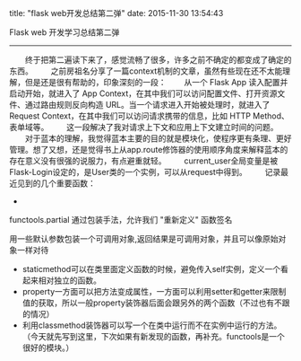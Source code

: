 title: "flask web开发总结第二弹"
date: 2015-11-30 13:54:43


Flask web 开发学习总结第二弹


---
　　终于把第二遍读下来了，感觉流畅了很多，许多之前不确定的都变成了确定的东西。
　　之前房祖名分享了一篇context机制的文章，虽然有些现在还不太能理解，但是还是很有帮助的，印象深刻的一段：
　　从一个 Flask App 读入配置并启动开始，就进入了 App Context，在其中我们可以访问配置文件、打开资源文件、通过路由规则反向构造 URL。当一个请求进入开始被处理时，就进入了 Request Context，在其中我们可以访问请求携带的信息，比如 HTTP Method、表单域等。
　　这一段解决了我对请求上下文和应用上下文建立时间的问题。
　　对于蓝本的理解，我觉得蓝本主要的目的就是模块化，使程序更有条理、更好管理。想了又想，还是觉得书上从app.route修饰器的使用顺序角度来解释蓝本的存在意义没有很强的说服力，有点避重就轻。
　　current_user全局变量是被Flask-Login设定的，是User类的一个实例，可以从request中得到。
　　记录最近见到的几个重要函数：
　　



 -

 functools.partial 通过包装手法，允许我们 "重新定义" 函数签名

用一些默认参数包装一个可调用对象,返回结果是可调用对象，并且可以像原始对象一样对待

 - staticmethod可以在类里面定义函数的时候，避免传入self实例，定义一个看起来相对独立的函数。
 - property一方面可以把方法变成属性，一方面可以利用setter和getter来限制值的获取，所以一般property装饰器后面会跟另外的两个函数（不过也有不跟的情况）
 -   利用classmethod装饰器可以写一个在类中运行而不在实例中运行的方法。
 （今天就先写到这里，下次如果有新发现的函数，再补充。functools是一个很好的模块。）
